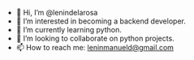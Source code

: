 - 👋 Hi, I’m @lenindelarosa
- 👀 I’m interested in becoming a backend developer. 
- 🌱 I’m currently learning python.
- 💞️ I’m looking to collaborate on python projects. 
- 📫 How to reach me: leninmanueld@gmail.com

<!---
lenindelarosa/lenindelarosa is a ✨ special ✨ repository because its `README.md` (this file) appears on your GitHub profile.
You can click the Preview link to take a look at your changes.
--->
